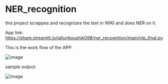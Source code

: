 # NER_recognition
this project scrappes and recognizes the text in WIKI and does NER on it.

App link: https://share.streamlit.io/jallurikoushik098/ner_recognition/main/nlp_final.py

This is the work flow of the APP:

![image](https://user-images.githubusercontent.com/71833261/137622893-be24d36e-b6bd-4b9b-8ecc-13c048b62d46.png)

sample output:

![image](https://user-images.githubusercontent.com/71833261/137622946-95fba70b-725e-4ae4-8892-ab9d2aed9358.png)




